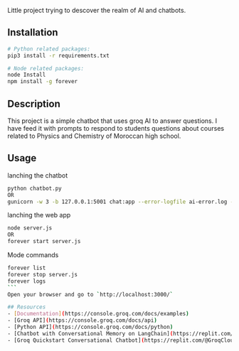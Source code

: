Little project trying to descover the realm of AI and chatbots.

## Installation
```bash
# Python related packages:
pip3 install -r requirements.txt

# Node related packages:
node Install
npm install -g forever
```

## Description
This project is a simple chatbot that uses groq AI to answer questions.
I have feed it with prompts to respond to students questions about courses related to Physics and Chemistry of Moroccan high school.

## Usage
lanching the chatbot
```bash
python chatbot.py
OR
gunicorn -w 3 -b 127.0.0.1:5001 chat:app --error-logfile ai-error.log --access-logfile ai-access.log --capture-output --pid /run/chat.pid --daemon
```

lanching the web app
```bash
node server.js
OR
forever start server.js
```

Mode commands
````bash
forever list
forever stop server.js
forever logs
```
Open your browser and go to `http://localhost:3000/`

## Resources
- [Documentation](https://console.groq.com/docs/examples)
- [Groq API](https://console.groq.com/docs/api)
- [Python API](https://console.groq.com/docs/python)
- [Chatbot with Conversational Memory on LangChain](https://replit.com/@GroqCloud/Chatbot-with-Conversational-Memory-on-LangChain#main.py)
- [Groq Quickstart Conversational Chatbot](https://replit.com/@GroqCloud/Groq-Quickstart-Conversational-Chatbot?v=1#README.md)
